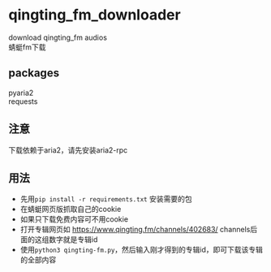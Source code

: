 # qingting_fm_downloader
 download qingting_fm audios  
 蜻蜓fm下载

 ## packages
 pyaria2  
 requests  
 
## 注意
下载依赖于aria2，请先安装aria2-rpc

 ## 用法
 - 先用`pip install -r requirements.txt` 安装需要的包
 - 在蜻蜓网页版抓取自己的cookie
 - 如果只下载免费内容可不用cookie
 - 打开专辑网页如  https://www.qingting.fm/channels/402683/  channels后面的这组数字就是专辑id
 - 使用`python3 qingting-fm.py`，然后输入刚才得到的专辑id，即可下载该专辑的全部内容